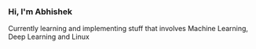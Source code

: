 ### Hi, I'm Abhishek

Currently learning and implementing stuff that involves Machine Learning, Deep Learning and Linux
